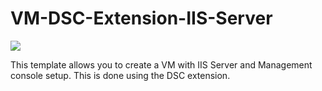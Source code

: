 # VM-DSC-Extension-IIS-Server

<a href="https://portal.azure.com/#create/Microsoft.Template/uri/https%3A%2F%2Fraw.githubusercontent.com%2FMTCAtlanta%2Fazure-virtual-machine-templates%2Fmaster%2Fvm-dsc-extension-iis-server%2Fazuredeploy.json" target="_blank">
    <img src="http://azuredeploy.net/deploybutton.png"/>
</a>

This template allows you to create a VM with IIS Server and Management console setup. This is done using the DSC extension.
